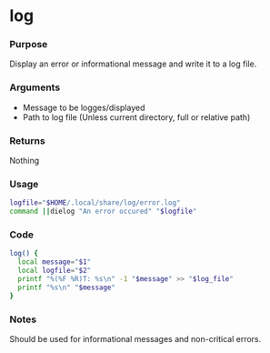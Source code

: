 # log
### Purpose
Display an error or informational message and write it to a log file.
### Arguments
- Message to be logges/displayed
- Path to log file (Unless current directory, full or relative path)
### Returns
Nothing
### Usage
```bash
logfile="$HOME/.local/share/log/error.log"
command ||dielog "An error occured" "$logfile"
```
### Code
```bash
log() {
  local message="$1"
  local logfile="$2"
  printf "%(%F %R)T: %s\n" -1 "$message" >> "$log_file"
  printf "%s\n" "$message"
}
```
### Notes
Should be used for informational messages and non-critical errors.
